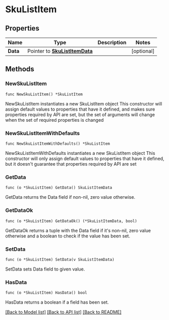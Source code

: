 # SkuListItem

## Properties

Name | Type | Description | Notes
------------ | ------------- | ------------- | -------------
**Data** | Pointer to [**SkuListItemData**](SkuListItemData.md) |  | [optional] 

## Methods

### NewSkuListItem

`func NewSkuListItem() *SkuListItem`

NewSkuListItem instantiates a new SkuListItem object
This constructor will assign default values to properties that have it defined,
and makes sure properties required by API are set, but the set of arguments
will change when the set of required properties is changed

### NewSkuListItemWithDefaults

`func NewSkuListItemWithDefaults() *SkuListItem`

NewSkuListItemWithDefaults instantiates a new SkuListItem object
This constructor will only assign default values to properties that have it defined,
but it doesn't guarantee that properties required by API are set

### GetData

`func (o *SkuListItem) GetData() SkuListItemData`

GetData returns the Data field if non-nil, zero value otherwise.

### GetDataOk

`func (o *SkuListItem) GetDataOk() (*SkuListItemData, bool)`

GetDataOk returns a tuple with the Data field if it's non-nil, zero value otherwise
and a boolean to check if the value has been set.

### SetData

`func (o *SkuListItem) SetData(v SkuListItemData)`

SetData sets Data field to given value.

### HasData

`func (o *SkuListItem) HasData() bool`

HasData returns a boolean if a field has been set.


[[Back to Model list]](../README.md#documentation-for-models) [[Back to API list]](../README.md#documentation-for-api-endpoints) [[Back to README]](../README.md)


